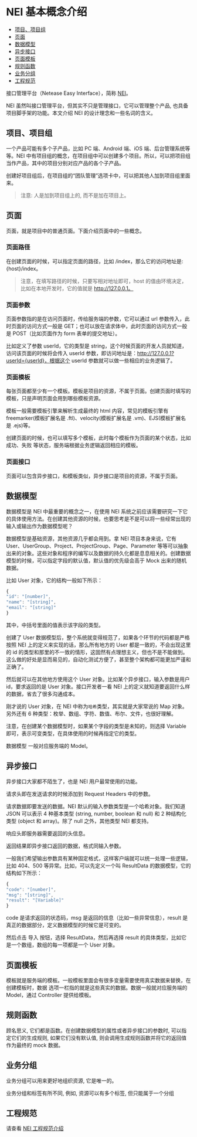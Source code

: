 # NEI 基本概念介绍

* [项目、项目组](#项目、项目组)
* [页面](#页面)
* [数据模型](#数据模型)
* [异步接口](#异步接口)
* [页面模板](#页面模板)
* [规则函数](#规则函数)
* [业务分组](#业务分组)
* [工程规范](#工程规范)

接口管理平台（Netease Easy Interface），简称 [NEI](http://nei.netease.com/)。

NEI 虽然叫接口管理平台，但其实不只是管理接口，它可以管理整个产品, 也具备项目脚手架的功能。本文介绍 NEI 的设计理念和一些名词的含义。

## 项目、项目组

一个产品可能有多个子产品，比如 PC 端、Android 端、iOS 端、后台管理系统等等。NEI 中有项目组的概念，在项目组中可以创建多个项目。所以，可以把项目组当作产品，其中的项目分别对应产品的各个子产品。

创建好项目组后，在项目组的“团队管理”选项卡中，可以把其他人加到项目组里面来。

>注意: 人是加到项目组上的, 而不是加在项目上。


## 页面

页面，就是项目中的普通页面。下面介绍页面中的一些概念。


### 页面路径

在创建页面的时候，可以指定页面的路径，比如 /index，那么它的访问地址是: {host}/index。

>注意，在填写路径的时候，只要写相对地址即可，host 的值由环境决定，比如在本地开发时，它的值就是 http://127.0.0.1。

### 页面参数

页面参数指的是在访问页面时，传给服务端的参数，它可以通过 url 参数传入，此时页面的访问方式一般是 GET；也可以放在请求体中，此时页面的访问方式一般是 POST（比如页面作为 form 表单的提交地址）。

比如定义了参数 userId，它的类型是 string，这个时候页面的开发人员就知道，访问该页面的时候将会传入 userId 参数，即访问地址是：http://127.0.0.1?userId={userId}，根据这个 userId 参数就可以做一些相应的业务逻辑了。

### 页面模板

每张页面都至少有一个模板。模板是项目的资源，不属于页面。创建页面时填写的模板，只是声明页面会用到哪些模板资源。

模板一般需要模板引擎来解析生成最终的 html 内容，常见的模板引擎有 freemarker(模板扩展名是 .ftl)、velocity(模板扩展名是 .vm)、EJS(模板扩展名是 .ejs)等。

创建页面的时候，也可以填写多个模板，此时每个模板作为页面的某个状态，比如 成功、失败 等状态，服务端根据业务逻辑返回相应的模板。


### 页面接口

页面可以包含异步接口，和模板类似，异步接口是项目的资源，不属于页面。


## 数据模型

数据模型是 NEI 中最重要的概念之一，在使用 NEI 系统之前应该需要研究一下它的具体使用方法。在创建其他资源的时候，也要思考是不是可以将一些经常出现的输入或输出作为数据模型呢？

数据模型是基础资源，其他资源几乎都会用到。拿 NEI 项目本身来说，它有 User、UserGroup、Project、ProjectGroup、Page、Parameter 等等可以抽象出来的对象。这些对象和程序的编写以及数据的持久化都是息息相关的。创建数据模型的时候，可以指定字段的默认值，默认值的优先级会高于 Mock 出来的随机数据。

比如 User 对象，它的结构一般如下所示：

```js
{
"id": "[number]",
"name": "[string]",
"email": "[string]"
}
```

其中，中括号里面的值表示该字段的类型。

创建了 User 数据模型后，整个系统就变得规范了，如果各个环节的代码都是严格按照 NEI 上的定义来实现的话，那么所有地方的 User 都是一致的，不会出现这里的 id 的类型和那里的不一致的情形，这固然有点理想主义，但也不是不能做到。这么做的好处是显而易见的，自动化测试方便了，甚至整个架构都可能更加严谨和正确了。

然后就可以在其他地方使用这个 User 对象。比如某个异步接口，输入参数是用户 id，要求返回的是 User 对象。接口开发者一看 NEI 上的定义就知道要返回什么样的数据，省去了很多沟通成本。

刚才说的 User 对象，在 NEI 中称为`哈希`类型，其实就是大家常说的 Map 对象。另外还有 6 种类型：枚举、数组、字符、数值、布尔、文件，也很好理解。

注意，在创建某个数据模型时，如果某个字段的类型是未知的，则选择 Variable 即可，表示可变类型，在具体使用的时候再指定它的类型。

数据模型 一般对应服务端的 Model。


## 异步接口

异步接口大家都不陌生了，也是 NEI 用户最常使用的功能。

请求头即在发送请求的时候添加到 Request Headers 中的参数。

请求数据即要发送的数据。NEI 默认的输入参数类型是一个哈希对象。我们知道 JSON 可以表示 4 种基本类型 (string, number, boolean 和 null) 和 2 种结构化类型 (object 和 array)。除了 null 之外，其他类型 NEI 都支持。

响应头即服务器需要返回的头信息。

返回结果即异步接口返回的数据，格式同输入参数。

一般我们希望输出参数具有某种固定格式，这样客户端就可以统一处理一些逻辑，比如 404、500 等异常。比如，可以先定义一个叫 ResultData 的数据模型，它的结构如下所示：

```js
{
"code": "[number]",
"msg": "[string]",
"result": "[Variable]"
}
```

code 是请求返回的状态码，msg 是返回的信息（比如一些异常信息），result 是真正的数据部分，定义数据模型的时候它是可变的。

然后点击 导入 按钮，选择 ResultData，然后再选择 result 的具体类型，比如它是一个数组，数组的每一项都是一个 User 对象。


## 页面模板

模板就是服务端的模板。一般模板里面会有很多变量需要使用真实数据来替换，在创建模板时，数据 选项一栏指的就是这些真实的数据。数据一般就对应服务端的 Model，通过 Controller 提供给模板。


## 规则函数

顾名思义, 它们都是函数。在创建数据模型的属性或者异步接口的参数时, 可以指定它们的生成规则, 如果它们没有默认值, 则会调用生成规则函数并将它的返回值作为最终的 mock 数据。


## 业务分组

业务分组可以用来更好地组织资源, 它是唯一的。

业务分组和标签有所不同, 例如, 资源可以有多个标签, 但只能属于一个分组


## 工程规范

请查看 [NEI 工程规范介绍](./工程规范介绍.md)







